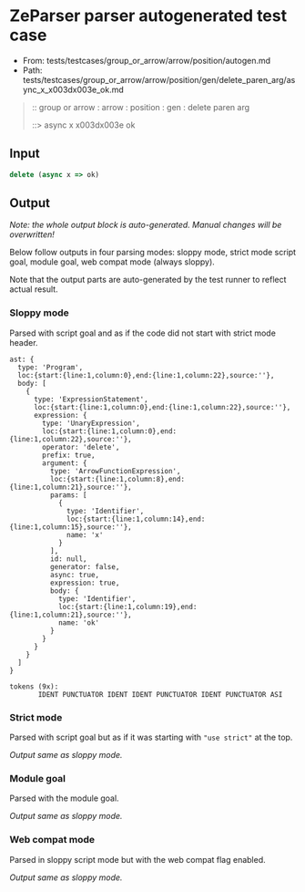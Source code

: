# ZeParser parser autogenerated test case

- From: tests/testcases/group_or_arrow/arrow/position/autogen.md
- Path: tests/testcases/group_or_arrow/arrow/position/gen/delete_paren_arg/async_x_x003dx003e_ok.md

> :: group or arrow : arrow : position : gen : delete paren arg
>
> ::> async x x003dx003e ok

## Input


`````js
delete (async x => ok)
`````

## Output

_Note: the whole output block is auto-generated. Manual changes will be overwritten!_

Below follow outputs in four parsing modes: sloppy mode, strict mode script goal, module goal, web compat mode (always sloppy).

Note that the output parts are auto-generated by the test runner to reflect actual result.

### Sloppy mode

Parsed with script goal and as if the code did not start with strict mode header.

`````
ast: {
  type: 'Program',
  loc:{start:{line:1,column:0},end:{line:1,column:22},source:''},
  body: [
    {
      type: 'ExpressionStatement',
      loc:{start:{line:1,column:0},end:{line:1,column:22},source:''},
      expression: {
        type: 'UnaryExpression',
        loc:{start:{line:1,column:0},end:{line:1,column:22},source:''},
        operator: 'delete',
        prefix: true,
        argument: {
          type: 'ArrowFunctionExpression',
          loc:{start:{line:1,column:8},end:{line:1,column:21},source:''},
          params: [
            {
              type: 'Identifier',
              loc:{start:{line:1,column:14},end:{line:1,column:15},source:''},
              name: 'x'
            }
          ],
          id: null,
          generator: false,
          async: true,
          expression: true,
          body: {
            type: 'Identifier',
            loc:{start:{line:1,column:19},end:{line:1,column:21},source:''},
            name: 'ok'
          }
        }
      }
    }
  ]
}

tokens (9x):
       IDENT PUNCTUATOR IDENT IDENT PUNCTUATOR IDENT PUNCTUATOR ASI
`````

### Strict mode

Parsed with script goal but as if it was starting with `"use strict"` at the top.

_Output same as sloppy mode._

### Module goal

Parsed with the module goal.

_Output same as sloppy mode._

### Web compat mode

Parsed in sloppy script mode but with the web compat flag enabled.

_Output same as sloppy mode._
